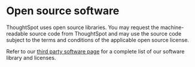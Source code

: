 # Open source software

ThoughtSpot uses open source libraries. You may request the machine-readable source code from ThoughtSpot and may use the source code subject to the terms and conditions of the applicable open source license.

Refer to our [third party software page](http://www.thoughtspot.com/legal/third-party-software) for a complete list of our software library and licenses.

